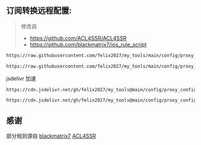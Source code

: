 ## 订阅转换远程配置:
> 修改自
> - https://github.com/ACL4SSR/ACL4SSR
> - https://github.com/blackmatrix7/ios_rule_script
``` sh
https://raw.githubusercontent.com/felix2027/my_tools/main/config/proxy_config.ini
```
``` sh
https://raw.githubusercontent.com/felix2027/my_tools/main/config/proxy_config_online.ini

```

jsdelivr 加速
``` sh
https://cdn.jsdelivr.net/gh/felix2027/my_tools@main/config/proxy_config.ini
```
``` sh
https://cdn.jsdelivr.net/gh/felix2027/my_tools@main/config/proxy_config_online.ini
``` 


## 感谢
部分规则源自
[blackmatrix7](https://github.com/blackmatrix7/ios_rule_script/)
[ACL4SSR](https://github.com/ACL4SSR/ACL4SSR)
